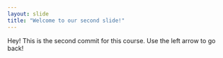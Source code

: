 ```yaml
---
layout: slide
title: "Welcome to our second slide!"
---
```

Hey!
This is the second commit for this course.
Use the left arrow to go back!
